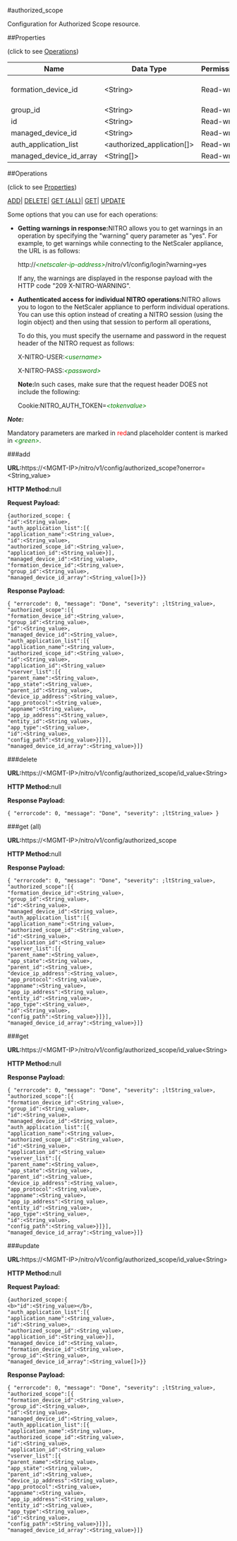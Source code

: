 #authorized_scope

Configuration for Authorized Scope resource.


##Properties 
<span>(click to see [Operations](#opera))</span>


<table><thead><tr><th>Name</th><th>Data Type</th><th>Permissions</th><th>Description</th></tr></thead><tbody><tr><td>formation_device_id</td><td>&lt;String></td><td>Read-write</td><td>This property is deprecated;ltbr;gtformation device id.</td></tr><tr><td>group_id</td><td>&lt;String></td><td>Read-write</td><td>Id of the group.</td></tr><tr><td>id</td><td>&lt;String></td><td>Read-write</td><td>Auto generated ID..</td></tr><tr><td>managed_device_id</td><td>&lt;String></td><td>Read-write</td><td>managed device id.</td></tr><tr><td>auth_application_list</td><td>&lt;authorized_application[]></td><td>Read-write</td><td>Applications.</td></tr><tr><td>managed_device_id_array</td><td>&lt;String[]></td><td>Read-write</td><td>Array for managed device.</td></tr></tbody></table>
##Operations 
<span>(click to see [Properties](#prope))</span>


[ADD]()| [DELETE](#d)| [GET (ALL)](#get-)| [GET]()| [UPDATE](#u)


Some options that you can use for each operations:
<ul><li><p><b>Getting warnings in response:</b>NITRO allows you to get warnings in an operation by specifying the "warning" query parameter as "yes". For example, to get warnings while connecting to the NetScaler appliance, the URL is as follows:</p><p>http://<span style="color:green;font-style:italic;">&lt;netscaler-ip-address&gt;</span>/nitro/v1/config/login?warning=yes</p><p>If any, the warnings are displayed in the response payload with the HTTP code "209 X-NITRO-WARNING".</p></li><li><p><b>Authenticated access for individual NITRO operations:</b>NITRO allows you to logon to the NetScaler appliance to perform individual operations. You can use this option instead of creating a NITRO session (using the login object) and then using that session to perform all operations,</p><p>To do this, you must specify the username and password in the request header of the NITRO request as follows:</p><p>X-NITRO-USER:<span style="color:green;font-style:italic;">&lt;username&gt;</span></p><p>X-NITRO-PASS:<span style="color:green;font-style:italic;">&lt;password&gt;</span></p><p><b>Note:</b>In such cases, make sure that the request header DOES not include the following:</p><p>Cookie:NITRO_AUTH_TOKEN=<span style="color:green;font-style:italic;">&lt;tokenvalue&gt;</span></p></li></ul>



***Note:*** 
Mandatory parameters are marked in <span style="color:#FF0000;">red</span>and placeholder content is marked in <span style="color:green;font-style:italic">&lt;green&gt;</span>.

###add



<b>URL:</b>https://&lt;MGMT-IP&gt;/nitro/v1/config/authorized_scope?onerror=&lt;String_value&gt;
<b>HTTP Method:</b>null
<b>Request Payload: </b>```{authorized_scope: {"id":<String_value>,"auth_application_list":[{"application_name":<String_value>,"id":<String_value>,"authorized_scope_id":<String_value>,"application_id":<String_value>}],"managed_device_id":<String_value>,"formation_device_id":<String_value>,"group_id":<String_value>,"managed_device_id_array":<String_value[]>}}```
<b>Response Payload: </b>```{ "errorcode": 0, "message": "Done", "severity": ;ltString_value>, "authorized_scope":[{"formation_device_id":<String_value>,"group_id":<String_value>,"id":<String_value>,"managed_device_id":<String_value>,"auth_application_list":[{"application_name":<String_value>,"authorized_scope_id":<String_value>,"id":<String_value>,"application_id":<String_value>"vserver_list":[{"parent_name":<String_value>,"app_state":<String_value>,"parent_id":<String_value>,"device_ip_address":<String_value>,"app_protocol":<String_value>,"appname":<String_value>,"app_ip_address":<String_value>,"entity_id":<String_value>,"app_type":<String_value>,"id":<String_value>,"config_path":<String_value>}]}],"managed_device_id_array":<String_value>}]}```



###delete



<b>URL:</b>https://&lt;MGMT-IP&gt;/nitro/v1/config/authorized_scope/id_value&lt;String&gt;
<b>HTTP Method:</b>null
<b>Response Payload: </b>```{ "errorcode": 0, "message": "Done", "severity": ;ltString_value> }```



###get (all)



<b>URL:</b>https://&lt;MGMT-IP&gt;/nitro/v1/config/authorized_scope
<b>HTTP Method:</b>null
<b>Response Payload: </b>```{ "errorcode": 0, "message": "Done", "severity": ;ltString_value>, "authorized_scope":[{"formation_device_id":<String_value>,"group_id":<String_value>,"id":<String_value>,"managed_device_id":<String_value>,"auth_application_list":[{"application_name":<String_value>,"authorized_scope_id":<String_value>,"id":<String_value>,"application_id":<String_value>"vserver_list":[{"parent_name":<String_value>,"app_state":<String_value>,"parent_id":<String_value>,"device_ip_address":<String_value>,"app_protocol":<String_value>,"appname":<String_value>,"app_ip_address":<String_value>,"entity_id":<String_value>,"app_type":<String_value>,"id":<String_value>,"config_path":<String_value>}]}],"managed_device_id_array":<String_value>}]}```



###get



<b>URL:</b>https://&lt;MGMT-IP&gt;/nitro/v1/config/authorized_scope/id_value&lt;String&gt;
<b>HTTP Method:</b>null
<b>Response Payload: </b>```{ "errorcode": 0, "message": "Done", "severity": ;ltString_value>, "authorized_scope":[{"formation_device_id":<String_value>,"group_id":<String_value>,"id":<String_value>,"managed_device_id":<String_value>,"auth_application_list":[{"application_name":<String_value>,"authorized_scope_id":<String_value>,"id":<String_value>,"application_id":<String_value>"vserver_list":[{"parent_name":<String_value>,"app_state":<String_value>,"parent_id":<String_value>,"device_ip_address":<String_value>,"app_protocol":<String_value>,"appname":<String_value>,"app_ip_address":<String_value>,"entity_id":<String_value>,"app_type":<String_value>,"id":<String_value>,"config_path":<String_value>}]}],"managed_device_id_array":<String_value>}]}```



###update



<b>URL:</b>https://&lt;MGMT-IP&gt;/nitro/v1/config/authorized_scope/id_value&lt;String&gt;
<b>HTTP Method:</b>null
<b>Request Payload: </b>```{authorized_scope:{<b>"id":<String_value></b>,"auth_application_list":[{"application_name":<String_value>,"id":<String_value>,"authorized_scope_id":<String_value>,"application_id":<String_value>}],"managed_device_id":<String_value>,"formation_device_id":<String_value>,"group_id":<String_value>,"managed_device_id_array":<String_value[]>}}```
<b>Response Payload: </b>```{ "errorcode": 0, "message": "Done", "severity": ;ltString_value>, "authorized_scope":[{"formation_device_id":<String_value>,"group_id":<String_value>,"id":<String_value>,"managed_device_id":<String_value>,"auth_application_list":[{"application_name":<String_value>,"authorized_scope_id":<String_value>,"id":<String_value>,"application_id":<String_value>"vserver_list":[{"parent_name":<String_value>,"app_state":<String_value>,"parent_id":<String_value>,"device_ip_address":<String_value>,"app_protocol":<String_value>,"appname":<String_value>,"app_ip_address":<String_value>,"entity_id":<String_value>,"app_type":<String_value>,"id":<String_value>,"config_path":<String_value>}]}],"managed_device_id_array":<String_value>}]}```



